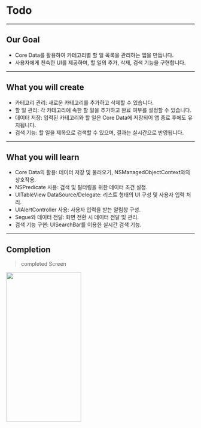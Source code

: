 # Todo
---

## Our Goal

* Core Data를 활용하여 카테고리별 할 일 목록을 관리하는 앱을 만듭니다.
* 사용자에게 친숙한 UI를 제공하며, 할 일의 추가, 삭제, 검색 기능을 구현합니다.
---

## What you will create

* 카테고리 관리: 새로운 카테고리를 추가하고 삭제할 수 있습니다.
* 할 일 관리: 각 카테고리에 속한 할 일을 추가하고 완료 여부를 설정할 수 있습니다.
* 데이터 저장: 입력된 카테고리와 할 일은 Core Data에 저장되어 앱 종료 후에도 유지됩니다.
* 검색 기능: 할 일을 제목으로 검색할 수 있으며, 결과는 실시간으로 반영됩니다.
---

## What you will learn

* Core Data의 활용: 데이터 저장 및 불러오기, NSManagedObjectContext와의 상호작용.
* NSPredicate 사용: 검색 및 필터링을 위한 데이터 조건 설정.
* UITableView DataSource/Delegate: 리스트 형태의 UI 구성 및 사용자 입력 처리.
* UIAlertController 사용: 사용자 입력을 받는 알림창 구성.
* Segue와 데이터 전달: 화면 전환 시 데이터 전달 및 관리.
* 검색 기능 구현: UISearchBar를 이용한 실시간 검색 기능.
---

## Completion

> completed Screen

<img src="https://github.com/user-attachments/assets/9aacd580-a678-42a4-8484-f2d68e3625e5" width="200" height="400"/>


